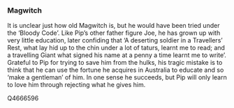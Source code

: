 ### Magwitch

It is unclear just how old Magwitch is, but he would have been tried under the ‘Bloody Code’. Like Pip’s other father figure Joe, he has grown up with very little education, later confiding that ‘A deserting soldier in a Travellers’ Rest, what lay hid up to the chin under a lot of taturs, learnt me to read; and a travelling Giant what signed his name at a penny a time learnt me to write’. Grateful to Pip for trying to save him from the hulks, his tragic mistake is to think that he can use the fortune he acquires in Australia to educate and so ‘make a gentleman’ of him. In one sense he succeeds, but Pip will only learn to love him through rejecting what he gives him. 

Q4666596